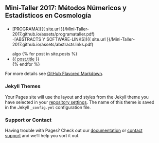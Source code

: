 ---
---
## Mini-Taller 2017: Métodos Númericos y Estadísticos en Cosmología

### 





- [PROGRAMA]({{ site.url }}/Mini-Taller-2017.github.io/assets/programataller.pdf)</br>
-[ABSTRACTS Y SOFTWARE-LINKS]({{ site.url }}/Mini-Taller-2017.github.io/assets/abstractslinks.pdf)</br>



<ul>
     <a>algo</a>
  {% for post in site.posts %}
    <li>
      <a href="{{ post.url }}">{{ post.title }}</a>
    </li>
  {% endfor %}
</ul>



For more details see [GitHub Flavored Markdown](https://guides.github.com/features/mastering-markdown/).

### Jekyll Themes

Your Pages site will use the layout and styles from the Jekyll theme you have selected in your [repository settings](https://github.com/Mini-Taller/Mini-taller.github.io/settings). The name of this theme is saved in the Jekyll `_config.yml` configuration file.

### Support or Contact

Having trouble with Pages? Check out our [documentation](https://help.github.com/categories/github-pages-basics/) or [contact support](https://github.com/contact) and we’ll help you sort it out.


